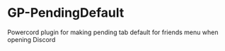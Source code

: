 # GP-PendingDefault

Powercord plugin for making pending tab default for friends menu when opening Discord 